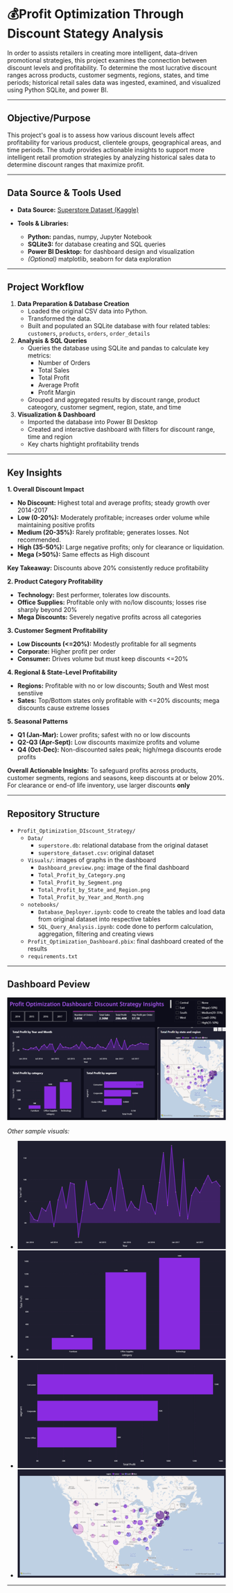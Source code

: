 # 💰Profit Optimization Through Discount Stategy Analysis
In order to assists retailers in creating more intelligent, data-driven promotional strategies, this project examines the connection between discount levels and profitability. To determine the most lucrative discount ranges across products, customer segments, regions, states, and time periods; historical retail sales data was ingested, examined, and visualized using Python SQLite, and power BI. 

---

## Objective/Purpose
This project's goal is to assess how various discount levels affect profitability for various producst, clientele groups, geographical areas, and time periods. The study provides actionable insights to support more intelligent retail promotion strategies by analyzing historical sales data to determine discount ranges that maximize profit.

---

## Data Source & Tools Used
- **Data Source:** [Superstore Dataset (Kaggle)](https://www.kaggle.com/datasets/vivek468/superstore-dataset-final)

- **Tools & Libraries:**
  - **Python:** pandas, numpy, Jupyter Notebook
  - **SQLite3:** for database creating and SQL queries
  - **Power BI Desktop:** for dashboard design and visualization
  - *(Optional)* matplotlib, seaborn for data exploration

---

## Project Workflow

1. **Data Preparation & Database Creation**
   - Loaded the original CSV data into Python.
   - Transformed the data.
   - Built and populated an SQLite database with four related tables: `customers`, `products`, `orders`, `order_details`
2. **Analysis & SQL Queries**
   - Queries the database using SQLite and pandas to calculate key metrics:
     - Number of Orders
     - Total Sales
     - Total Profit
     - Average Profit
     - Profit Margin
   - Grouped and aggregated results by discount range, product cateogory, customer segment, region, state, and time
3. **Visualization & Dashboard**
   - Imported the database into Power BI Desktop
   - Created and interactive dashboard with filters for discount range, time and region
   - Key charts hightight profitability trends

---

## Key Insights

**1. Overall Discount Impact**
- **No Discount:** Highest total and average profits; steady growth over 2014-2017
- **Low (0-20%):** Moderately profitable; increases order volume while maintaining positive profits
- **Medium (20-35%):** Rarely profitable; generates losses. Not recommended.
- **High (35-50%):** Large negative profits; only for clearance or liquidation.
- **Mega (>50%):** Same effects as High discount

**Key Takeaway:** Discounts above 20% consistently reduce profitability

**2. Product Category Profitability**
- **Technology:** Best performer, tolerates low discounts.
- **Office Supplies:** Profitable only with no/low discounts; losses rise sharply beyond 20%
- **Mega Discounts:** Severely negative profits across all categories

**3. Customer Segment Profitability**
- **Low Discounts (<=20%):** Modestly profitable for all segments
- **Corporate:** Higher profit per order
- **Consumer:** Drives volume but must keep discounts <=20%

**4. Regional & State-Level Profitability**
- **Regions:** Profitable with no or low discounts; South and West most senstiive
- **Sates:** Top/Bottom states only profitable with <=20% discounts; mega discounts cause extreme losses

**5. Seasonal Patterns**
- **Q1 (Jan-Mar):** Lower profits; safest with no or low discounts
- **Q2-Q3 (Apr-Sept):** Low discounts maximize profits and volume
- **Q4 (Oct-Dec):** Non-discounted sales peak; high/mega discounts erode profits

**Overall Actionable Insights:**
To safeguard profits across products, customer segments, regions and seasons, keep discounts at or below 20%. For clearance or end-of life inventory, use larger discounts **only**

---

## Repository Structure
- `Profit_Optimization_DIscount_Strategy/`
  - `Data/`
    - `superstore.db`: relational database from the original dataset
    - `superstore_dataset.csv`: original dataset
  - `Visuals/`: images of graphs in the dashboard
    - `Dashboard_preview.png`: image of the final dashboard 
    - `Total_Profit_by_Category.png`
    - `Total_Profit_by_Segment.png`
    - `Total_Profit_by_State_and_Region.png`
    - `Total_Profit_by_Year_and_Month.png`
  - `notebooks/`
    - `Database_Deployer.ipynb`: code to create the tables and load data from original dataset into respective tables
    - `SQL_Query_Analysis.ipynb`: code done to perform calculation, aggregation, filtering and creating views
  - `Profit_Optimization_Dashboard.pbix`: final dashboard created of the results 
  - `requirements.txt`

---

## Dashboard Peview

![Dashboard Overview](https://github.com/KaiesoKB/Discount-Strategy-Analysis/blob/main/Profit_Optimization_DIscount_Strategy/Visuals/Dashboard_preview.png)

*Other sample visuals:*
- ![Profitability over Time](https://github.com/KaiesoKB/Discount-Strategy-Analysis/blob/main/Profit_Optimization_DIscount_Strategy/Visuals/Total_Profit_by_Year_and_Month.png)
- ![Profitability over Product Category](https://github.com/KaiesoKB/Discount-Strategy-Analysis/blob/main/Profit_Optimization_DIscount_Strategy/Visuals/Total_Profit_by_Category.png)
- ![Profitability over Customer Segment](https://github.com/KaiesoKB/Discount-Strategy-Analysis/blob/main/Profit_Optimization_DIscount_Strategy/Visuals/Total_Profit_by_Segment.png)
- ![Profitability over Customer State & Region](https://github.com/KaiesoKB/Discount-Strategy-Analysis/blob/main/Profit_Optimization_DIscount_Strategy/Visuals/Total_Profit_by_State_and_Region.png)

---
